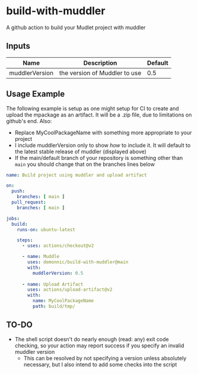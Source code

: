 # build-with-muddler

A github action to build your Mudlet project with muddler

## Inputs

Name | Description | Default
--- | --- | ---
muddlerVersion | the version of Muddler to use | 0.5

## Usage Example

The following example is setup as one might setup for CI to create and upload the mpackage as an artifact.
It will be a .zip file, due to limitations on github's end.
Also:

* Replace MyCoolPackageName with something more appropriate to your project
* I include muddlerVersion only to show *how* to include it. It will default to the latest stable release of muddler (displayed above)
* If the main/default branch of your repository is something other than `main` you should change that on the branches lines below

```yaml
name: Build project using muddler and upload artifact

on:
  push:
    branches: [ main ]
  pull_request:
    branches: [ main ]

jobs:
  build:
    runs-on: ubuntu-latest

    steps:
      - uses: actions/checkout@v2

      - name: Muddle
        uses: demonnic/build-with-muddler@main
        with:
          muddlerVersion: 0.5
      
      - name: Upload Artifact
        uses: actions/upload-artifact@v2
        with:
          name: MyCoolPackageName
          path: build/tmp/

```

## TO-DO

* The shell script doesn't do nearly enough (read: any) exit code checking, so your action may report success if you specify an invalid muddler version
  * This can be resolved by not specifying a version unless absolutely necessary, but I also intend to add some checks into the script

